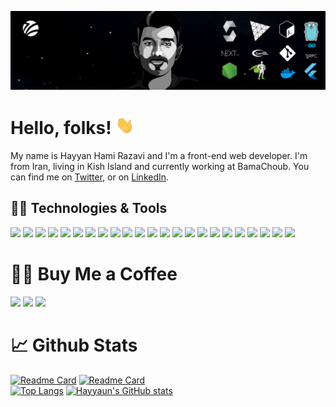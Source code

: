 [![Header](https://raw.githubusercontent.com/hayyaun/hayyaun/main/assets/readme_header.png "Header")](https://hayyaun.com/)  


# Hello, folks! <img src="https://raw.githubusercontent.com/hayyaun/hayyaun/main/assets/wave.gif" width="30px">
My name is Hayyan Hami Razavi and I'm a front-end web developer. I'm from Iran, living in Kish Island and currently working at BamaChoub. You can find me on [Twitter][1], or on [LinkedIn][3].


## 👨‍💻 Technologies & Tools
![](https://img.shields.io/badge/Editor-VSCode-informational?style=flat&logo=visual-studio-code&logoColor=white&color=007ACC)
![](https://img.shields.io/badge/Code-JavaScript-informational?style=flat&logo=javascript&logoColor=white&color=F7DF1E)
![](https://img.shields.io/badge/Code-TypeScript-informational?style=flat&logo=typescript&logoColor=white&color=3178C6)
![](https://img.shields.io/badge/Code-WebAssembly-informational?style=flat&logo=webassembly&logoColor=white&color=654FF0)
![](https://img.shields.io/badge/Code-GraphQL-informational?style=flat&logo=graphql&logoColor=white&color=E10098)
![](https://img.shields.io/badge/Code-Python-informational?style=flat&logo=python&logoColor=white&color=3776AB)
![](https://img.shields.io/badge/Framework-React-informational?style=flat&logo=react&logoColor=white&color=61DAFB)
![](https://img.shields.io/badge/Framework-Gatsby-informational?style=flat&logo=gatsby&logoColor=white&color=663399)
![](https://img.shields.io/badge/Framework-ReactNative-informational?style=flat&logo=react&logoColor=white&color=61DAFB)
![](https://img.shields.io/badge/Library-Styled_Components-informational?style=flat&logo=styled-components&logoColor=white&color=DB7093)
![](https://img.shields.io/badge/Library-React_Router-informational?style=flat&logo=react-router&logoColor=white&color=CA4245)
![](https://img.shields.io/badge/Library-Story_Book-informational?style=flat&logo=storybook&logoColor=white&color=FF4785)
![](https://img.shields.io/badge/Library-Redux-informational?style=flat&logo=redux&logoColor=white&color=764ABC)
![](https://img.shields.io/badge/Prettifier-Prettier-informational?style=flat&logo=prettier&logoColor=white&color=F7B93E)
![](https://img.shields.io/badge/Linter-ESLint-informational?style=flat&logo=eslint&logoColor=white&color=4B32C3)
![](https://img.shields.io/badge/Utils-Babel-informational?style=flat&logo=babel&logoColor=white&color=F9DC3E)
![](https://img.shields.io/badge/Utils-Webpack-informational?style=flat&logo=webpack&logoColor=white&color=8DD6F9)
![](https://img.shields.io/badge/Shell-Bash-informational?style=flat&logo=gnu-bash&logoColor=white&color=4EAA25)
![](https://img.shields.io/badge/Tools-Docker-informational?style=flat&logo=docker&logoColor=white&color=2496ED)
![](https://img.shields.io/badge/Tools-NodeJS-informational?style=flat&logo=node.js&logoColor=white&color=339933)
![](https://img.shields.io/badge/Tools-Miro-informational?style=flat&logo=miro&logoColor=white&color=050038)
![](https://img.shields.io/badge/Cloud-Netlify-informational?style=flat&logo=netlify&logoColor=white&color=00C7B7)
![](https://img.shields.io/badge/CI-Github_Actions-informational?style=flat&logo=github-actions&logoColor=white&color=2088FF)


# 👨‍💻 Buy Me a Coffee
[![](https://img.shields.io/badge/Send-Dogecoin-informational?style=flat&logo=dogecoin&logoColor=white&color=C2A633)](https://dogechain.info/address/DS7p54s9UXvXtFkUhnC8vkvfT7dHTWEoK1)
[![](https://img.shields.io/badge/Send-Nano-informational?style=flat&logo=nano&logoColor=white&color=4A90E2)](https://nanolooker.com/account/nano_3eft99saufusdqzbsz17kq6n7nbxuhdcqx8xks3b59x8jn8844bpm3suuk9r)
[![](https://img.shields.io/badge/Send-Litecoin-informational?style=flat&logo=litecoin&logoColor=white&color=A6A9AA)](https://blockchair.com/litecoin/address/ltc1qzxml6dp8eq0mlasgyk0l7l3qhl2n8xtresc88s)


# &#x1f4c8; Github Stats
[![Readme Card](https://github-readme-stats.vercel.app/api/pin/?username=hayyaun&repo=hayyaun&theme=radical)](https://github.com/hayyaun)
[![Readme Card](https://github-readme-stats.vercel.app/api/pin/?username=bamachoub&repo=bamachoub&theme=radical)](https://github.com/hayyaun)  
[![Top Langs](https://github-readme-stats.vercel.app/api/top-langs/?username=hayyaun&langs_count=3&theme=radical)](https://github.com/hayyaun)
[![Hayyaun's GitHub stats](https://github-readme-stats.vercel.app/api?username=hayyaun&count_private=true&show_icons=true&theme=radical)](https://github.com/hayyaun)



<!-- links to your social media accounts -->

[1]: https://twitter.com/hayyaun
[2]: https://github.com/hayyaun
[3]: https://www.linkedin.com/in/hayyanhami/
